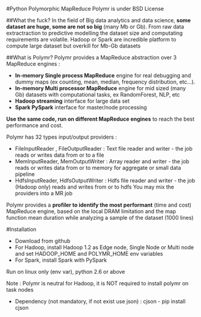 #Python Polymorphic MapReduce
Polymr is under BSD License

##What the fuck?
In the field of Big data analytics and data science, **some dataset are huge, some are not so big** (many Mb or Gb).
From raw data extractraction to predictive modelling the dataset size and computating requirements are volatile.
Hadoop or Spark are incredible platform to compute large dataset but overkill for Mb-Gb datasets

##What is Polymr?
Polymr provides a MapReduce abstraction over 3 MapReduce engines :
* **In-memory Single process MapReduce** engine for real debugging and dummy maps (ex counting, mean, median, frequency distribution, etc...).
* **In-memory Multi processor MapReduce** engine for mid sized (many Gb) datasets with computational tasks, ex RandomForest, NLP, etc
* **Hadoop streaming** interface for large data set
* **Spark PySpark** interface for master/node processing

**Use the same code, run on different MapReduce engines** to reach the best performance and cost.

Polymr has 32 types input/output providers :
* FileInputReader , FileOutputReader : Text file reader and writer - the job reads or writes data from or to a file
* MemInputReader, MemOutputWriter : Array reader and writer - the job reads or writes data from or to memory for aggregate or small data pipeline
* HdfsInputReader, HdfsOutputWriter : Hdfs file reader and writer - the job (Hadoop only) reads and writes from or to hdfs
You may mix the providers into a MR job

Polymr provides a **profiler to identify the most performant** (time and cost) MapReduce engine, based on the local DRAM limitation and the map function mean duration while analyzing a sample of the dataset (1000 lines)

#Installation

* Download from github
* For Hadoop, install Hadoop 1.2 as Edge node, Single Node or Multi node and set HADOOP_HOME and POLYMR_HOME env variables
* For Spark, install Spark with PySpark

Run on linux only (env var), python 2.6 or above

Note : Polymr is neutral for Hadoop, it is NOT required to install polymr on task nodes


* Dependency (not mandatory, if not exist use json) : cjson - pip install cjson


